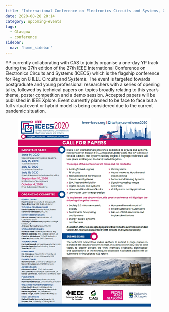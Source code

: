 ```yaml
---
title: 'International Conference on Electronics Circuits and Systems, Glasgow, 2020'
date: 2020-08-28 20:14
category: upcoming-events
tags:
  - Glasgow
  - conference
sidebar:
  nav: 'home_sidebar'
---
```


YP currently collaborating with CAS to jointly organise a one-day YP track during the 27th edition of the 27th IEEE International Conference on Electronics Circuits and Systems (ICECS) which is the flagship conference for Region 8 IEEE Circuits and Systems. The event is targeted towards postgraduate and young professional researchers with a series of opening talks, followed by technical papers on topics broadly relating to this year’s theme, poster competition and a demo session. Accepted papers will be published in IEEE Xplore. Event currently planned to be face to face but a full virtual event or hybrid model is being considered due to the current pandemic situation.

<figure>
	<img src="/assets/images/2020_icecs/image1.jpg">
</figure>
